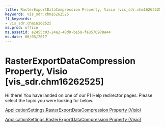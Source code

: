 ```yaml
---
title: RasterExportDataCompression Property, Visio [vis_sdr.chm16262525]
keywords: vis_sdr.chm16262525
f1_keywords:
- vis_sdr.chm16262525
ms.prod: office
ms.assetid: e2455c03-24a2-48d0-be59-fe8570978e44
ms.date: 06/08/2017
---
```



# RasterExportDataCompression Property, Visio [vis_sdr.chm16262525]

Hi there! You have landed on one of our F1 Help redirector pages. Please select the topic you were looking for below.

[ApplicationSettings.RasterExportDataCompression Property (Visio)](http://msdn.microsoft.com/library/cec938db-1368-7c05-a264-b69ae334a249%28Office.15%29.aspx)

[ApplicationSettings.RasterExportDataCompression Property (Visio)](http://msdn.microsoft.com/library/fea9d5c6-a887-04eb-2293-f46b99eefc4a.aspx)


